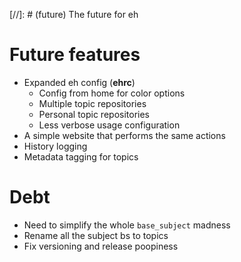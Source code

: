 [//]: # (future) The future for eh
# Future features

- Expanded eh config (**ehrc**)
    - Config from home for color options
    - Multiple topic repositories
    - Personal topic repositories
    - Less verbose usage configuration
- A simple website that performs the same actions
- History logging
- Metadata tagging for topics

# Debt

- Need to simplify the whole `base_subject` madness
- Rename all the subject bs to topics
- Fix versioning and release poopiness
